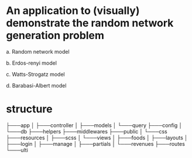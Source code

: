 # An application to (visually) demonstrate  the random network generation problem

a. Random network model

b. Erdos-renyi model

c. Watts-Strogatz model

d. Barabasi-Albert model
# structure 

├───app
│   ├───controller
│   ├───models
│   └───query
├───config
│   └───db
├───helpers
├───middlewares
├───public
│   └───css
├───resources
│   ├───scss
│   └───views
│       ├───foods
│       ├───layouts
│       ├───login
│       ├───manage
│       ├───partials
│       └───revenues
├───routes
└───ulti
